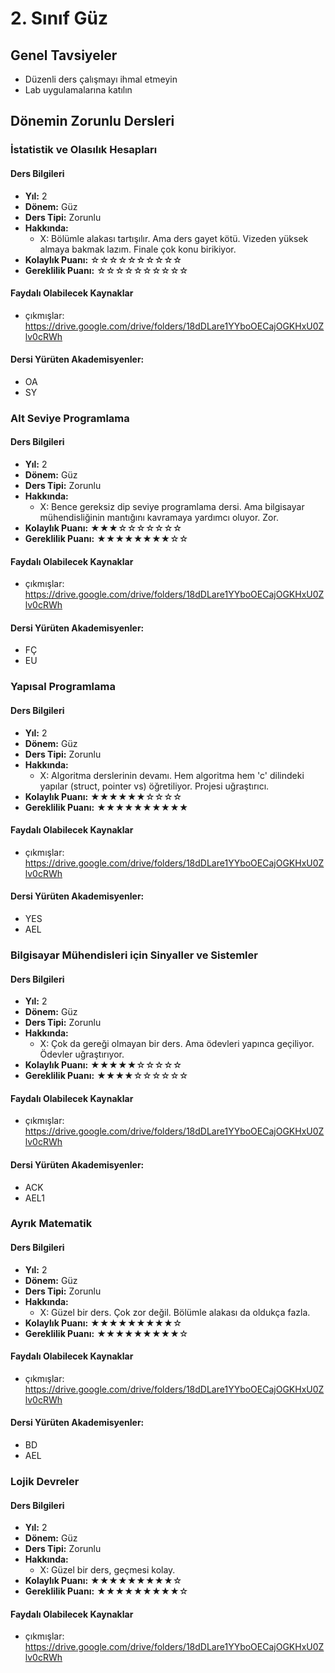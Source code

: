 # 2. Sınıf Güz

## Genel Tavsiyeler

- Düzenli ders çalışmayı ihmal etmeyin
- Lab uygulamalarına katılın
## Dönemin Zorunlu Dersleri


### İstatistik ve Olasılık Hesapları

#### Ders Bilgileri

- **Yıl:** 2
- **Dönem:** Güz
- **Ders Tipi:** Zorunlu
- **Hakkında:**
  - X: Bölümle alakası tartışılır. Ama ders gayet kötü. Vizeden yüksek almaya bakmak lazım. Finale çok konu birikiyor.
- **Kolaylık Puanı:** ☆☆☆☆☆☆☆☆☆☆
- **Gereklilik Puanı:** ☆☆☆☆☆☆☆☆☆☆


#### Faydalı Olabilecek Kaynaklar

- çıkmışlar: https://drive.google.com/drive/folders/18dDLare1YYboOECajOGKHxU0Zlv0cRWh

#### Dersi Yürüten Akademisyenler:
- OA
- SY

### Alt Seviye Programlama

#### Ders Bilgileri

- **Yıl:** 2
- **Dönem:** Güz
- **Ders Tipi:** Zorunlu
- **Hakkında:**
  - X: Bence gereksiz dip seviye programlama dersi. Ama bilgisayar mühendisliğinin mantığını kavramaya yardımcı oluyor. Zor.
- **Kolaylık Puanı:** ★★★☆☆☆☆☆☆☆
- **Gereklilik Puanı:** ★★★★★★★★☆☆


#### Faydalı Olabilecek Kaynaklar

- çıkmışlar: https://drive.google.com/drive/folders/18dDLare1YYboOECajOGKHxU0Zlv0cRWh

#### Dersi Yürüten Akademisyenler:
- FÇ
- EU

### Yapısal Programlama

#### Ders Bilgileri

- **Yıl:** 2
- **Dönem:** Güz
- **Ders Tipi:** Zorunlu
- **Hakkında:**
  - X: Algoritma derslerinin devamı. Hem algoritma hem 'c' dilindeki yapılar (struct, pointer vs) öğretiliyor. Projesi uğraştırıcı.
- **Kolaylık Puanı:** ★★★★★★☆☆☆☆
- **Gereklilik Puanı:** ★★★★★★★★★★


#### Faydalı Olabilecek Kaynaklar

- çıkmışlar: https://drive.google.com/drive/folders/18dDLare1YYboOECajOGKHxU0Zlv0cRWh

#### Dersi Yürüten Akademisyenler:
- YES
- AEL

### Bilgisayar Mühendisleri için Sinyaller ve Sistemler

#### Ders Bilgileri

- **Yıl:** 2
- **Dönem:** Güz
- **Ders Tipi:** Zorunlu
- **Hakkında:**
  - X: Çok da gereği olmayan bir ders. Ama ödevleri yapınca geçiliyor. Ödevler uğraştırıyor.
- **Kolaylık Puanı:** ★★★★★☆☆☆☆☆
- **Gereklilik Puanı:** ★★★★☆☆☆☆☆☆


#### Faydalı Olabilecek Kaynaklar

- çıkmışlar: https://drive.google.com/drive/folders/18dDLare1YYboOECajOGKHxU0Zlv0cRWh

#### Dersi Yürüten Akademisyenler:
- ACK
- AEL1

### Ayrık Matematik

#### Ders Bilgileri

- **Yıl:** 2
- **Dönem:** Güz
- **Ders Tipi:** Zorunlu
- **Hakkında:**
  - X: Güzel bir ders. Çok zor değil. Bölümle alakası da oldukça fazla.
- **Kolaylık Puanı:** ★★★★★★★★★☆
- **Gereklilik Puanı:** ★★★★★★★★★☆


#### Faydalı Olabilecek Kaynaklar

- çıkmışlar: https://drive.google.com/drive/folders/18dDLare1YYboOECajOGKHxU0Zlv0cRWh

#### Dersi Yürüten Akademisyenler:
- BD
- AEL

### Lojik Devreler

#### Ders Bilgileri

- **Yıl:** 2
- **Dönem:** Güz
- **Ders Tipi:** Zorunlu
- **Hakkında:**
  - X: Güzel bir ders, geçmesi kolay.
- **Kolaylık Puanı:** ★★★★★★★★★☆
- **Gereklilik Puanı:** ★★★★★★★★★☆


#### Faydalı Olabilecek Kaynaklar

- çıkmışlar: https://drive.google.com/drive/folders/18dDLare1YYboOECajOGKHxU0Zlv0cRWh
